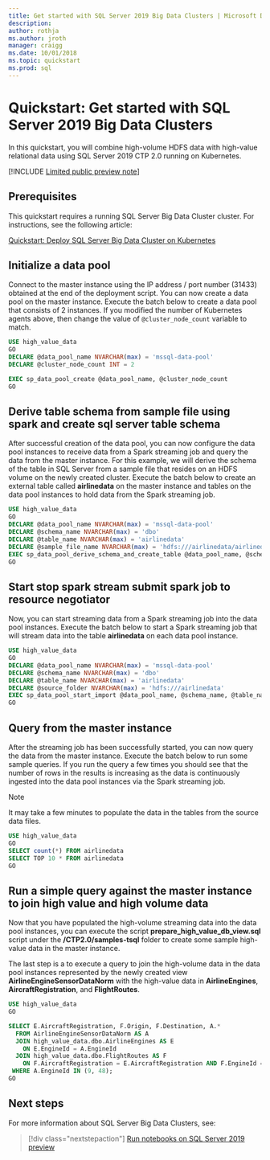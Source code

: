 ```yaml
---
title: Get started with SQL Server 2019 Big Data Clusters | Microsoft Docs
description:
author: rothja 
ms.author: jroth 
manager: craigg
ms.date: 10/01/2018
ms.topic: quickstart
ms.prod: sql
---
```


# Quickstart: Get started with SQL Server 2019 Big Data Clusters

In this quickstart, you will combine high-volume HDFS data with high-value relational data using SQL Server 2019 CTP 2.0 running on Kubernetes.

[!INCLUDE [Limited public preview note](../includes/big-data-cluster-preview-note.md)]

## Prerequisites

This quickstart requires a running SQL Server Big Data Cluster cluster. For instructions, see the following article:

[Quickstart: Deploy SQL Server Big Data Cluster on Kubernetes](quickstart-big-data-cluster-deploy.md)

## Initialize a data pool

Connect to the master instance using the IP address / port number (31433) obtained at the end of the deployment script. You can now create a data pool on the master instance. Execute the batch below to create a data pool that consists of 2 instances. If you modified the number of Kubernetes agents above, then change the value of `@cluster_node_count` variable to match.

```sql
USE high_value_data
GO
DECLARE @data_pool_name NVARCHAR(max) = 'mssql-data-pool'
DECLARE @cluster_node_count INT = 2

EXEC sp_data_pool_create @data_pool_name, @cluster_node_count
GO
```

## Derive table schema from sample file using spark and create sql server table schema

After successful creation of the data pool, you can now configure the data pool instances to receive data from a Spark streaming job and query the data from the master instance. For this example, we will derive the schema of the table in SQL Server from a sample file that resides on an HDFS volume on the newly created cluster. Execute the batch below to create an external table called **airlinedata** on the master instance and tables on the data pool instances to hold data from the Spark streaming job.

```sql
USE high_value_data
GO
DECLARE @data_pool_name NVARCHAR(max) = 'mssql-data-pool'
DECLARE @schema_name NVARCHAR(max) = 'dbo'
DECLARE @table_name NVARCHAR(max) = 'airlinedata'
DECLARE @sample_file_name NVARCHAR(max) = 'hdfs:///airlinedata/airlinedata_sample.csv'
EXEC sp_data_pool_derive_schema_and_create_table @data_pool_name, @schema_name, @table_name, @sample_file_name
GO
```

## Start stop spark stream submit spark job to resource negotiator

Now, you can start streaming data from a Spark streaming job into the data pool instances. Execute the batch below to start a Spark streaming job that will stream data into the table **airlinedata** on each data pool instance.

```sql
USE high_value_data
GO
DECLARE @data_pool_name NVARCHAR(max) = 'mssql-data-pool'
DECLARE @schema_name NVARCHAR(max) = 'dbo'
DECLARE @table_name NVARCHAR(max) = 'airlinedata'
DECLARE @source_folder NVARCHAR(max) = 'hdfs:///airlinedata'
EXEC sp_data_pool_start_import @data_pool_name, @schema_name, @table_name, @source_folder;
GO
```

## Query from the master instance

After the streaming job has been successfully started, you can now query the data from the master instance. Execute the batch below to run some sample queries. If you run the query a few times you should see that the number of rows in the results is increasing as the data is continuously ingested into the data pool instances via the Spark streaming job.

> [!NOTE]
> It may take a few minutes to populate the data in the tables from the source data files.

```sql
USE high_value_data
GO
SELECT count(*) FROM airlinedata
SELECT TOP 10 * FROM airlinedata
GO
```

## Run a simple query against the master instance to join high value and high volume data

Now that you have populated the high-volume streaming data into the data pool instances, you can execute the script **prepare_high_value_db_view.sql** script under the **/CTP2.0/samples-tsql** folder to create some sample high-value data in the master instance.  

The last step is a to execute a query to join the high-volume data in the data pool instances represented by the newly created view **AirlineEngineSensorDataNorm** with the high-value data in **AirlineEngines**, **AircraftRegistration**, and **FlightRoutes**.

```sql
USE high_value_data
GO

SELECT E.AircraftRegistration, F.Origin, F.Destination, A.*
  FROM AirlineEngineSensorDataNorm AS A
  JOIN high_value_data.dbo.AirlineEngines AS E
    ON E.EngineId = A.EngineId
  JOIN high_value_data.dbo.FlightRoutes AS F
    ON F.AircraftRegistration = E.AircraftRegistration AND F.EngineId = E.EngineId
 WHERE A.EngineId IN (9, 48);
GO
```

## Next steps

For more information about SQL Server Big Data Clusters, see:

> [!div class="nextstepaction"]
> [Run notebooks on SQL Server 2019 preview](big-data-cluster-overview.md)
